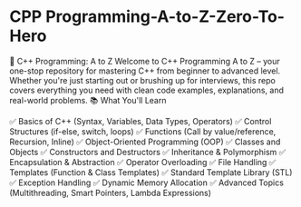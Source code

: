 # CPP Programming-A-to-Z-Zero-To-Hero
🚀 C++ Programming: A to Z  Welcome to C++ Programming A to Z – your one-stop repository for mastering C++ from beginner to advanced level. Whether you're just starting out or brushing up for interviews, this repo covers everything you need with clean code examples, explanations, and real-world problems.
📚 What You'll Learn

✅ Basics of C++ (Syntax, Variables, Data Types, Operators)
✅ Control Structures (if-else, switch, loops)
✅ Functions (Call by value/reference, Recursion, Inline)
✅ Object-Oriented Programming (OOP)
✅ Classes and Objects
✅ Constructors and Destructors
✅ Inheritance & Polymorphism
✅ Encapsulation & Abstraction
✅ Operator Overloading
✅ File Handling
✅ Templates (Function & Class Templates)
✅ Standard Template Library (STL)
✅ Exception Handling
✅ Dynamic Memory Allocation
✅ Advanced Topics (Multithreading, Smart Pointers, Lambda Expressions)
